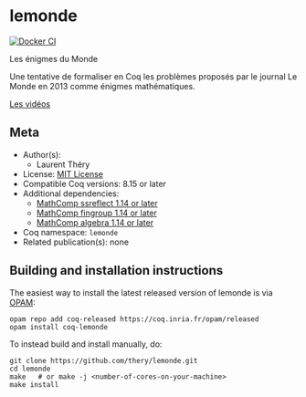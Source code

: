 <!---
This file was generated from `meta.yml`, please do not edit manually.
Follow the instructions on https://github.com/coq-community/templates to regenerate.
--->
# lemonde

[![Docker CI][docker-action-shield]][docker-action-link]

[docker-action-shield]: https://github.com/thery/lemonde/workflows/Docker%20CI/badge.svg?branch=master
[docker-action-link]: https://github.com/thery/lemonde/actions?query=workflow:"Docker%20CI"




Les énigmes du Monde

Une tentative de formaliser en Coq les problèmes proposés par le journal
Le Monde en 2013 comme énigmes mathématiques.

[Les vidéos](http://www-sop.inria.fr/marelle/Laurent.Thery/LeMonde/index.html)

## Meta

- Author(s):
  - Laurent Théry
- License: [MIT License](LICENSE)
- Compatible Coq versions: 8.15 or later
- Additional dependencies:
  - [MathComp ssreflect 1.14 or later](https://math-comp.github.io)
  - [MathComp fingroup 1.14 or later](https://math-comp.github.io)
  - [MathComp algebra 1.14 or later](https://math-comp.github.io)
- Coq namespace: `lemonde`
- Related publication(s): none

## Building and installation instructions

The easiest way to install the latest released version of lemonde
is via [OPAM](https://opam.ocaml.org/doc/Install.html):

```shell
opam repo add coq-released https://coq.inria.fr/opam/released
opam install coq-lemonde
```

To instead build and install manually, do:

``` shell
git clone https://github.com/thery/lemonde.git
cd lemonde
make   # or make -j <number-of-cores-on-your-machine> 
make install
```



